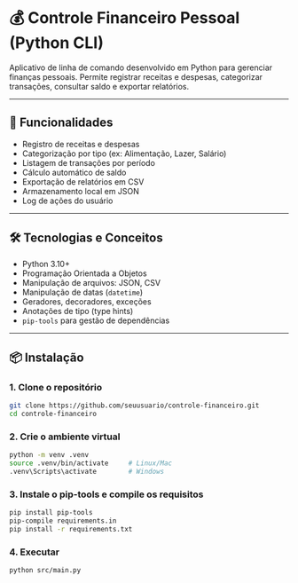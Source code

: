 # 💰 Controle Financeiro Pessoal (Python CLI)

Aplicativo de linha de comando desenvolvido em Python para gerenciar finanças pessoais. Permite registrar receitas e despesas, categorizar transações, consultar saldo e exportar relatórios.

---

## 🚀 Funcionalidades

- Registro de receitas e despesas
- Categorização por tipo (ex: Alimentação, Lazer, Salário)
- Listagem de transações por período
- Cálculo automático de saldo
- Exportação de relatórios em CSV
- Armazenamento local em JSON
- Log de ações do usuário

---

## 🛠 Tecnologias e Conceitos

- Python 3.10+
- Programação Orientada a Objetos
- Manipulação de arquivos: JSON, CSV
- Manipulação de datas (`datetime`)
- Geradores, decoradores, exceções
- Anotações de tipo (type hints)
- `pip-tools` para gestão de dependências

---

## 📦 Instalação

### 1. Clone o repositório
```bash
git clone https://github.com/seuusuario/controle-financeiro.git
cd controle-financeiro
```
### 2. Crie o ambiente virtual
```bash
python -m venv .venv
source .venv/bin/activate     # Linux/Mac
.venv\Scripts\activate        # Windows
```
### 3. Instale o pip-tools e compile os requisitos
```bash
pip install pip-tools
pip-compile requirements.in
pip install -r requirements.txt
```
### 4. Executar
```bash
python src/main.py
```